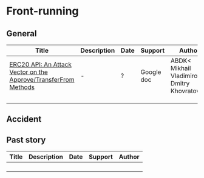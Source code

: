 # Front-running

## General

| Title                                                        | Description | Date | Support    | Author                                             |
| ------------------------------------------------------------ | ----------- | ---- | ---------- | -------------------------------------------------- |
| [ERC20 API: An Attack Vector on the Approve/TransferFrom Methods](https://docs.google.com/document/d/1YLPtQxZu1UAvO9cZ1O2RPXBbT0mooh4DYKjA_jp-RLM/edit?pli=1#heading=h.m9fhqynw2xvt) | -           | ?    | Google doc | ABDK<<br />Mikhail Vladimirov, Dmitry Khovratovich |
|                                                              |             |      |            |                                                    |
|                                                              |             |      |            |                                                    |
|                                                              |             |      |            |                                                    |

## 

## Accident

## Past story

| Title | Description | Date | Support | Author |
| ----- | ----------- | ---- | ------- | ------ |
|       |             |      |         |        |
|       |             |      |         |        |
|       |             |      |         |        |
|       |             |      |         |        |

## 

